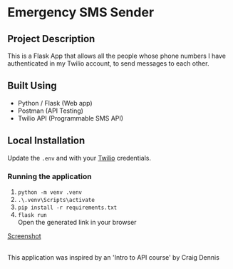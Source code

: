 # Emergency SMS Sender

## Project Description
This is a Flask App that allows all the people whose phone numbers I have authenticated in my Twilio account, to send messages to each other.

## Built Using
  - Python / Flask (Web app)
  - Postman (API Testing)
  - Twilio API (Programmable SMS API)

## Local Installation
Update the `.env` and with your [Twilio](https://twilio.com) credentials.

### Running the application
1. `python -m venv .venv`
2. `.\.venv\Scripts\activate`
3. `pip install -r requirements.txt`
4. `flask run`
<br/>Open the generated link in your browser

[Screenshot](https://github.com/abelathomas/Emergency-SMS-Sender/blob/master/dsp.jpg)

<br/>
This application was inspired by an 'Intro to API course' by Craig Dennis